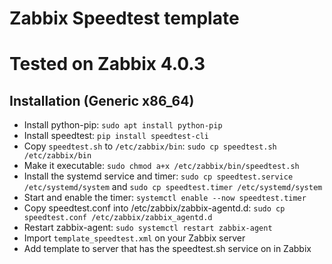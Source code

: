 # Zabbix Speedtest template
# Tested on Zabbix 4.0.3

## Installation (Generic x86_64)
- Install python-pip: `sudo apt install python-pip`
- Install speedtest: `pip install speedtest-cli`
- Copy `speedtest.sh` to `/etc/zabbix/bin`: `sudo cp speedtest.sh /etc/zabbix/bin`
- Make it executable: `sudo chmod a+x /etc/zabbix/bin/speedtest.sh`
- Install the systemd service and timer: `sudo cp speedtest.service /etc/systemd/system` and `sudo cp speedtest.timer /etc/systemd/system`
- Start and enable the timer: `systemctl enable --now speedtest.timer`
- Copy speedtest.conf into /etc/zabbix/zabbix-agentd.d: `sudo cp speedtest.conf /etc/zabbix/zabbix_agentd.d`
- Restart zabbix-agent: `sudo systemctl restart zabbix-agent`
- Import `template_speedtest.xml` on your Zabbix server
- Add template to server that has the speedtest.sh service on in Zabbix